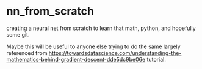 # nn_from_scratch
creating a neural net from scratch to learn that math, python, and hopefully some git.

Maybe this will be useful to anyone else trying to do the same
largely referenced from https://towardsdatascience.com/understanding-the-mathematics-behind-gradient-descent-dde5dc9be06e tutorial.

